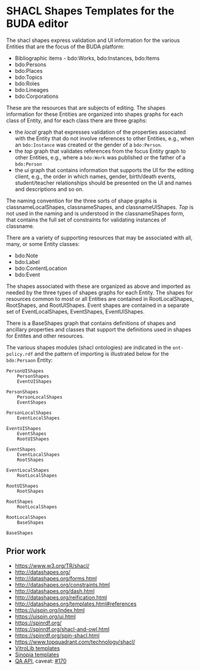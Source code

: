 # SHACL Shapes Templates for the BUDA editor

The shacl shapes express validation and UI information for the various Entities that are the focus of the BUDA platform:

- Bibliographic items - bdo:Works, bdo:Instances, bdo:Items
- bdo:Persons
- bdo:Places
- bdo:Topics
- bdo:Roles
- bdo:Lineages
- bdo:Corporations

These are the resources that are subjects of editing. The shapes information for these Entities are organized into shapes graphs for each class of Entity, and for each class there are three graphs: 

- the _local_ graph that expresses validation of the properties associated with the Entity that do not involve references to other Entities, e.g., when an `bdo:Instance` was created or the gender of a `bdo:Person`.
- the _top_ graph that validates references from the focus Entity graph to other Entities, e.g., where a `bdo:Work` was published or the father of a `bdo:Person`
- the _ui_ graph that contains information that supports the UI for the editing client, e.g., the order in which names, gender, birth/death events, student/teacher relationships should be presented on the UI and names and descriptions and so on.

The naming convention for the three sorts of shape graphs is classnameLocalShapes, classnameShapes, and classnameUIShapes. _Top_ is not used in the naming and is understood in the classnameShapes form, that contains the full set of constraints for validating instances of classname.

There are a variety of supporting resources that may be associated with all, many, or some Entity classes:

- bdo:Note
- bdo:Label
- bdo:ContentLocation
- bdo:Event

The shapes associated with these are organized as above and imported as needed by the three types of shapes graphs for each Entity. The shapes for resources common to most or all Entities are contained in RootLocalShapes, RootShapes, and RootUIShapes. Event shapes are contained in a separate set of EventLocalShapes, EventShapes, EventUIShapes.

There is a BaseShapes graph that contains definitions of shapes and ancillary properties and classes that support the definitions used in shapes for Entites and other resources.

The various shapes modules (shacl ontologies) are indicated in the `ont-policy.rdf` and the pattern of importing is illustrated below for the `bdo:Persaon` Entity:
```
PersonUIShapes
    PersonShapes
    EventUIShapes
    
PersonShapes
    PersonLocalShapes       
    EventShapes

PersonLocalShapes
    EventLocalShapes

EventUIShapes
    EventShapes
    RootUIShapes

EventShapes
    EventLocalShapes
    RootShapes
    
EventLocalShapes
    RootLocalShapes

RootUIShapes
    RootShapes

RootShapes
    RootLocalShapes

RootLocalShapes
    BaseShapes

BaseShapes
```

## Prior work

- https://www.w3.org/TR/shacl/
- http://datashapes.org/
- http://datashapes.org/forms.html
- http://datashapes.org/constraints.html
- http://datashapes.org/dash.html
- http://datashapes.org/reification.html
- http://datashapes.org/templates.html#references
- https://uispin.org/index.html
- https://uispin.org/ui.html
- https://spinrdf.org/
- https://spinrdf.org/shacl-and-owl.html
- https://spinrdf.org/spin-shacl.html
- https://www.topquadrant.com/technology/shacl/
- [VitroLib templates](https://wiki.lyrasis.org/display/ld4lLABS/Lessons+learned%3A+VitroLib+and+SHACL)
- [Sinopia templates](https://raw.githubusercontent.com/LD4P/sinopia_sample_profiles/master/resourceTemplates/v1/all_resource_templates.json)
- [QA API](https://github.com/samvera/questioning_authority), caveat: [#170](https://github.com/samvera/questioning_authority/issues/170)

